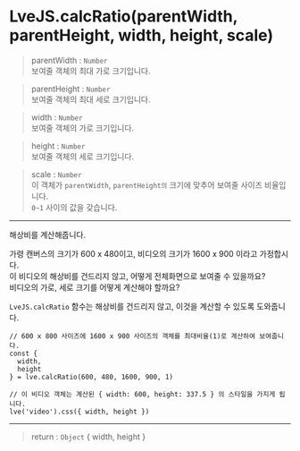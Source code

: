 # LveJS.calcRatio(parentWidth, parentHeight, width, height, scale)

> parentWidth : `Number`  
  보여줄 객체의 최대 가로 크기입니다.  

> parentHeight : `Number`  
  보여줄 객체의 최대 세로 크기입니다.

> width : `Number`  
  보여줄 객체의 가로 크기입니다.

> height : `Number`  
  보여줄 객체의 세로 크기입니다.

> scale : `Number`  
  이 객체가 `parentWidth`, `parentHeight의` 크기에 맞추어 보여줄 사이즈 비율입니다.  
  `0~1` 사이의 값을 갖습니다.

---

해상비를 계산해줍니다.  

가령 캔버스의 크기가 600 x 480이고, 비디오의 크기가 1600 x 900 이라고 가정합시다.  
이 비디오의 해상비를 건드리지 않고, 어떻게 전체화면으로 보여줄 수 있을까요?  
비디오의 가로, 세로 크기를 어떻게 계산해야 할까요?  

`LveJS.calcRatio` 함수는 해상비를 건드리지 않고, 이것을 계산할 수 있도록 도와줍니다.

```
// 600 x 800 사이즈에 1600 x 900 사이즈의 객체를 최대비율(1)로 계산하여 보여줍니다.
const {
  width,
  height
} = lve.calcRatio(600, 480, 1600, 900, 1)

// 이 비디오 객체는 계산된 { width: 600, height: 337.5 } 의 스타일을 가지게 됩니다.
lve('video').css({ width, height })
```

---

> return : `Object` { width, height }